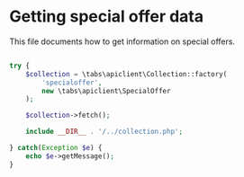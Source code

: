 # Getting special offer data
This file documents how to get information on special offers.

```php

try {
    $collection = \tabs\apiclient\Collection::factory(
        'specialoffer',
        new \tabs\apiclient\SpecialOffer
    );

    $collection->fetch();

    include __DIR__ . '/../collection.php';

} catch(Exception $e) {
    echo $e->getMessage();
}

```
